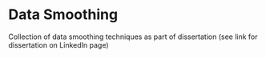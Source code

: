 # Data Smoothing
Collection of data smoothing techniques as part of dissertation (see link for dissertation on LinkedIn page)
